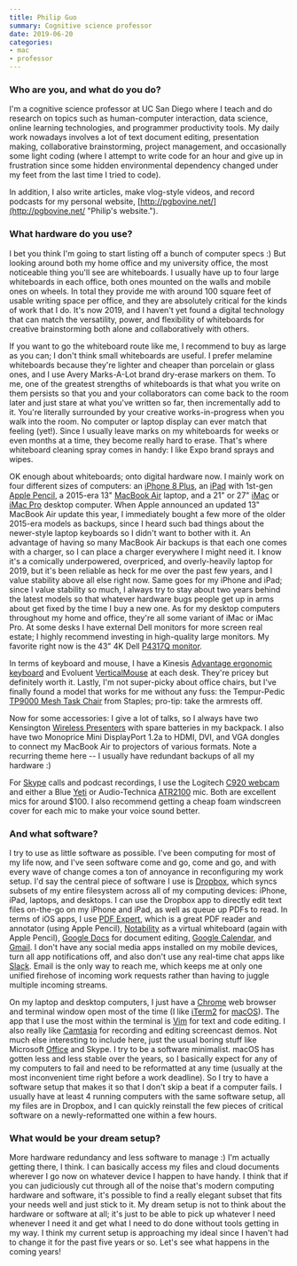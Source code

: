 ```yaml
---
title: Philip Guo
summary: Cognitive science professor 
date: 2019-06-20
categories:
- mac
- professor
---
```


### Who are you, and what do you do?

I'm a cognitive science professor at UC San Diego where I teach and do research on topics such as human-computer interaction, data science, online learning technologies, and programmer productivity tools. My daily work nowadays involves a lot of text document editing, presentation making, collaborative brainstorming, project management, and occasionally some light coding (where I attempt to write code for an hour and give up in frustration since some hidden environmental dependency changed under my feet from the last time I tried to code).

In addition, I also write articles, make vlog-style videos, and record podcasts for my personal website, [http://pgbovine.net/](http://pgbovine.net/ "Philip's website.").

### What hardware do you use?

I bet you think I'm going to start listing off a bunch of computer specs :) But looking around both my home office and my university office, the most noticeable thing you'll see are whiteboards. I usually have up to four large whiteboards in each office, both ones mounted on the walls and mobile ones on wheels. In total they provide me with around 100 square feet of usable writing space per office, and they are absolutely critical for the kinds of work that I do. It's now 2019, and I haven't yet found a digital technology that can match the versatility, power, and flexibility of whiteboards for creative brainstorming both alone and collaboratively with others.

If you want to go the whiteboard route like me, I recommend to buy as large as you can; I don't think small whiteboards are useful. I prefer melamine whiteboards because they're lighter and cheaper than porcelain or glass ones, and I use Avery Marks-A-Lot brand dry-erase markers on them. To me, one of the greatest strengths of whiteboards is that what you write on them persists so that you and your collaborators can come back to the room later and just stare at what you've written so far, then incrementally add to it. You're literally surrounded by your creative works-in-progress when you walk into the room. No computer or laptop display can ever match that feeling (yet!). Since I usually leave marks on my whiteboards for weeks or even months at a time, they become really hard to erase. That's where whiteboard cleaning spray comes in handy: I like Expo brand sprays and wipes.

OK enough about whiteboards; onto digital hardware now. I mainly work on four different sizes of computers: an [iPhone 8 Plus][iphone-8-plus], an [iPad][] with 1st-gen [Apple Pencil][pencil], a 2015-era 13" [MacBook Air][macbook-air] laptop, and a 21" or 27" [iMac][] or [iMac Pro][imac-pro] desktop computer. When Apple announced an updated 13" MacBook Air update this year, I immediately bought a few more of the older 2015-era models as backups, since I heard such bad things about the newer-style laptop keyboards so I didn't want to bother with it. An advantage of having so many MacBook Air backups is that each one comes with a charger, so I can place a charger everywhere I might need it. I know it's a comically underpowered, overpriced, and overly-heavily laptop for 2019, but it's been reliable as heck for me over the past few years, and I value stability above all else right now. Same goes for my iPhone and iPad; since I value stability so much, I always try to stay about two years behind the latest models so that whatever hardware bugs people get up in arms about get fixed by the time I buy a new one. As for my desktop computers throughout my home and office, they're all some variant of iMac or iMac Pro. At some desks I have external Dell monitors for more screen real estate; I highly recommend investing in high-quality large monitors. My favorite right now is the 43" 4K Dell [P4317Q monitor][p4317q].

In terms of keyboard and mouse, I have a Kinesis [Advantage ergonomic keyboard][advantage2] and Evoluent [VerticalMouse][] at each desk. They're pricey but definitely worth it. Lastly, I'm not super-picky about office chairs, but I've finally found a model that works for me without any fuss: the Tempur-Pedic [TP9000 Mesh Task Chair][tp9000] from Staples; pro-tip: take the armrests off.

Now for some accessories: I give a lot of talks, so I always have two Kensington [Wireless Presenters][wireless-presenter] with spare batteries in my backpack. I also have two Monoprice Mini DisplayPort 1.2a to HDMI, DVI, and VGA dongles to connect my MacBook Air to projectors of various formats. Note a recurring theme here -- I usually have redundant backups of all my hardware :)

For [Skype][] calls and podcast recordings, I use the Logitech [C920 webcam][c920] and either a Blue [Yeti][] or Audio-Technica [ATR2100][atr2100-usb] mic. Both are excellent mics for around $100. I also recommend getting a cheap foam windscreen cover for each mic to make your voice sound better.

### And what software?

I try to use as little software as possible. I've been computing for most of my life now, and I've seen software come and go, come and go, and with every wave of change comes a ton of annoyance in reconfiguring my work setup. I'd say the central piece of software I use is [Dropbox][], which syncs subsets of my entire filesystem across all of my computing devices: iPhone, iPad, laptops, and desktops. I can use the Dropbox app to directly edit text files on-the-go on my iPhone and iPad, as well as queue up PDFs to read. In terms of iOS apps, I use [PDF Expert][pdf-expert-ios], which is a great PDF reader and annotator (using Apple Pencil), [Notability][notability-ios] as a virtual whiteboard (again with Apple Pencil), [Google Docs][google-docs] for document editing, [Google Calendar][google-calendar], and [Gmail][]. I don't have any social media apps installed on my mobile devices, turn all app notifications off, and also don't use any real-time chat apps like [Slack][]. Email is the only way to reach me, which keeps me at only one unified firehose of incoming work requests rather than having to juggle multiple incoming streams.

On my laptop and desktop computers, I just have a [Chrome][] web browser and terminal window open most of the time (I like [iTerm2][] for [macOS][]). The app that I use the most within the terminal is [Vim][] for text and code editing. I also really like [Camtasia][] for recording and editing screencast demos. Not much else interesting to include here, just the usual boring stuff like Microsoft [Office][] and Skype. I try to be a software minimalist. macOS has gotten less and less stable over the years, so I basically expect for any of my computers to fail and need to be reformatted at any time (usually at the most inconvenient time right before a work deadline). So I try to have a software setup that makes it so that I don't skip a beat if a computer fails. I usually have at least 4 running computers with the same software setup, all my files are in Dropbox, and I can quickly reinstall the few pieces of critical software on a newly-reformatted one within a few hours.

### What would be your dream setup?

More hardware redundancy and less software to manage :) I'm actually getting there, I think. I can basically access my files and cloud documents wherever I go now on whatever device I happen to have handy. I think that if you can judiciously cut through all of the noise that's modern computing hardware and software, it's possible to find a really elegant subset that fits your needs well and just stick to it. My dream setup is not to think about the hardware or software at all; it's just to be able to pick up whatever I need whenever I need it and get what I need to do done without tools getting in my way. I think my current setup is approaching my ideal since I haven't had to change it for the past five years or so. Let's see what happens in the coming years!

[advantage2]: https://kinesis-ergo.com/shop/advantage2/ "A fancy ergonomic keyboard."
[atr2100-usb]: https://www.audio-technica.com/world_map/cms/wired_mics/b8dd84773f83092c/ "A USB-based microphone."
[c920]: https://www.logitech.com/en-us/product/hd-pro-webcam-c920.html "A webcam."
[camtasia]: https://www.techsmith.com/video-editor.html "Screencasting software."
[chrome]: https://www.google.com/intl/en/chrome/ "A WebKit-based browser, where each tab runs in its own thread."
[dropbox]: https://www.dropbox.com/ "Online syncing and storage."
[gmail]: https://en.wikipedia.org/wiki/Gmail "Web-based email."
[google-calendar]: https://en.wikipedia.org/wiki/Google_Calendar "A web-based calendar client."
[google-docs]: https://en.wikipedia.org/wiki/Google_Docs "A web-based office suite."
[imac-pro]: https://en.wikipedia.org/wiki/IMac_Pro "An all-in-one workstation."
[imac]: https://www.apple.com/imac-24/ "An all-in-one computer."
[ipad]: https://www.apple.com/ipad/ "A tablet device."
[iphone-8-plus]: https://en.wikipedia.org/wiki/IPhone_8 "A 5.5 inch smartphone."
[iterm2]: https://iterm2.com/ "An alternative terminal application for Mac OS X."
[macbook-air]: https://www.apple.com/macbook-air/ "A very thin laptop."
[macos]: https://en.wikipedia.org/wiki/MacOS "An operating system for Mac hardware."
[notability-ios]: https://apps.apple.com/us/app/notability/id360593530 "A note-taking app."
[office]: https://www.microsoft.com/en-us/microsoft-365 "An office productivity suite."
[p4317q]: http://web.archive.org/web/20180704204209/https://www.dell.com/en-us/shop/dell-43-ultra-hd-4k-multi-client-monitor-p4317q/apd/210-ahsq/monitors-monitor-accessories "A 43 inch monitor."
[pdf-expert-ios]: http://web.archive.org/web/20161018033332/https://readdle.com/products/pdfexpert5/ "A PDF viewer/editor app."
[pencil]: http://wetransfer.com/pencil "An iPad stylus."
[skype]: https://www.skype.com/en/ "Voice and video chat software."
[slack]: https://slack.com/intl/ja-jp/ "A collaboration service."
[tp9000]: http://web.archive.org/web/20220818232214/https://www.staples.com/Tempur-Pedic-TP9000-Polyester-Computer-and-Desk-Office-Chair-Black-TP9000-BLK/product_324021 "A desk chair."
[verticalmouse]: http://web.archive.org/web/20230815233516/https://evoluent.com/products/vm4rw/ "A unique wireless mouse."
[vim]: https://www.vim.org/ "A command-line text editor."
[wireless-presenter]: http://web.archive.org/web/20190508175446/https://www.amazon.com/Kensington-33373-Wireless-Presenter/dp/B000FPIUAW "A wireless presentation controller."
[yeti]: http://web.archive.org/web/20160413134343/http://www.bluemic.com:80/yeti/ "A USB microphone."
